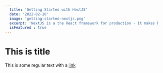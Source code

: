 ```yaml
---
  title: 'Getting Started with NextJS'
  date: '2022-02-10'
  image: 'getting-started-nextjs.png'
  excerpt: 'NextJS is a the React framework for production - it makes building fullstack React apps and sites a breeze and ships with built-in SSR.'
  isFeatured : true
---
```


# This is title

This is some regular text with a [link](https://google.com)
